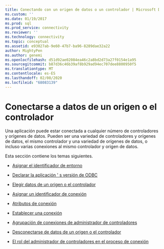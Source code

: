 ```yaml
---
title: Conectando con un origen de datos o un controlador | Microsoft Docs
ms.custom: ''
ms.date: 01/19/2017
ms.prod: sql
ms.prod_service: connectivity
ms.reviewer: ''
ms.technology: connectivity
ms.topic: conceptual
ms.assetid: e93027ab-9e60-47b7-ba96-8289dae32a22
author: MightyPen
ms.author: genemi
ms.openlocfilehash: d51d92ae02084ea46c2a8bd2d73a27f0154e1a95
ms.sourcegitcommit: b87d36c46b39af8b929ad94ec707dee8800950f5
ms.translationtype: MT
ms.contentlocale: es-ES
ms.lasthandoff: 02/08/2020
ms.locfileid: "68083139"
---
```

# <a name="connecting-to-a-data-source-or-driver"></a>Conectarse a datos de un origen o el controlador
Una aplicación puede estar conectada a cualquier número de controladores y orígenes de datos. Pueden ser una variedad de controladores y orígenes de datos, el mismo controlador y una variedad de orígenes de datos, o incluso varias conexiones al mismo controlador y origen de datos.  
  
 Esta sección contiene los temas siguientes.  
  
-   [Asignar el identificador de entorno](../../../odbc/reference/develop-app/allocating-the-environment-handle.md)  
  
-   [Declarar la aplicación ' s versión de ODBC](../../../odbc/reference/develop-app/declaring-the-application-s-odbc-version.md)  
  
-   [Elegir datos de un origen o el controlador](../../../odbc/reference/develop-app/choosing-a-data-source-or-driver.md)  
  
-   [Asignar un identificador de conexión](../../../odbc/reference/develop-app/allocating-a-connection-handle-odbc.md)  
  
-   [Atributos de conexión](../../../odbc/reference/develop-app/connection-attributes.md)  
  
-   [Establecer una conexión](../../../odbc/reference/develop-app/establishing-a-connection.md)  
  
-   [Agrupación de conexiones de administrador de controladores](../../../odbc/reference/develop-app/driver-manager-connection-pooling.md)  
  
-   [Desconectarse de datos de un origen o el controlador](../../../odbc/reference/develop-app/disconnecting-from-a-data-source-or-driver.md)  
  
-   [El rol del administrador de controladores en el proceso de conexión](../../../odbc/reference/develop-app/driver-manager-s-role-in-the-connection-process.md)

